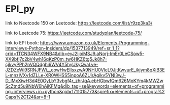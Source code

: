 # EPI_py
link to Neetcode 150 on Leetcode: https://leetcode.com/list/r9zp3ka3/

link to Leetcode 75: https://leetcode.com/studyplan/leetcode-75/

link to EPI book: https://www.amazon.co.uk/Elements-Programming-Interviews-Python-Insiders/dp/1537713949/ref=sr_1_1?crid=1TCN34WFX9NB4&dib=eyJ2IjoiMSJ9.aNorj-ImEr0LeCSow5-XX9bfj7c2bV4wh16qKzP0m_tw6HKZ6tg5Jk8h7-cjkvyPPh2nVQQdghi6WV4Y5hyUkyQvaLve-JZDZeWi9SRNJFWi__eowHwEIIsxzwA9NHU0VleL9JjtKwvurE_ikjym8qXiB3EL-mnzIVXy1dZLLe-XR0WHSS5inpoA6ZUirAgikv5YNl3wJ-D_lMxXiwH3d4E0OyLbY3vbgf4r_zhrJqA.ebHGbwfQm626MoKYm4kMWZwScZtnd5u9NbW6hAjKFMg&dib_tag=se&keywords=elements+of+programming+interviews+in+python&qid=1711015773&sprefix=elements+of+progra%2Caps%2C124&sr=8-1
